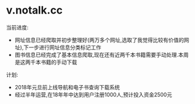 # v.notalk.cc
当前进度:
- 网址信息已经爬取并初步整理好(两万多个网址,选取了我觉得比较有价值的网址),下一步进行网址信息分类标记工作
- 图书信息已经完成了基本信息爬取,现在还有近两千本书籍需要手动处理.本周是这两千本书籍的手动下载

计划:
- 2018年元旦前上线导航和电子书查询下载系统
- 经过半年运营,在18年年中达到用户注册1000人,预计投入资金2500元
